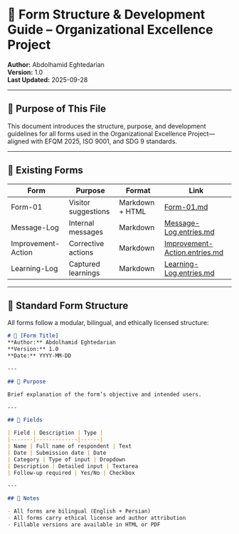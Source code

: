 # 📝 Form Structure & Development Guide – Organizational Excellence Project  
**Author:** Abdolhamid Eghtedarian  
**Version:** 1.0  
**Last Updated:** 2025-09-28  

---

## 🎯 Purpose of This File

This document introduces the structure, purpose, and development guidelines for all forms used in the Organizational Excellence Project—aligned with EFQM 2025, ISO 9001, and SDG 9 standards.

---

## 📘 Existing Forms

| Form | Purpose | Format | Link |
|------|---------|--------|------|
| Form-01 | Visitor suggestions | Markdown + HTML | [Form-01.md](Form-01.md)  
| Message-Log | Internal messages | Markdown | [Message-Log.entries.md](logs/Message-Log.entries.md)  
| Improvement-Action | Corrective actions | Markdown | [Improvement-Action.entries.md](logs/Improvement-Action.entries.md)  
| Learning-Log | Captured learnings | Markdown | [Learning-Log.entries.md](logs/Learning-Log.entries.md)

---

## 🧩 Standard Form Structure

All forms follow a modular, bilingual, and ethically licensed structure:

```markdown
# 📝 [Form Title]  
**Author:** Abdolhamid Eghtedarian  
**Version:** 1.0  
**Date:** YYYY-MM-DD  

---

## 🎯 Purpose

Brief explanation of the form’s objective and intended users.

---

## 🧩 Fields

| Field | Description | Type |
|-------|-------------|------|
| Name | Full name of respondent | Text  
| Date | Submission date | Date  
| Category | Type of input | Dropdown  
| Description | Detailed input | Textarea  
| Follow-up required | Yes/No | Checkbox

---

## 📘 Notes

- All forms are bilingual (English + Persian)  
- All forms carry ethical license and author attribution  
- Fillable versions are available in HTML or PDF  

